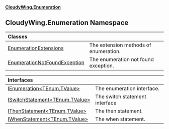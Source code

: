 #### [CloudyWing.Enumeration](index.md 'index')

## CloudyWing.Enumeration Namespace

| Classes | |
| :--- | :--- |
| [EnumerationExtensions](CloudyWing.Enumeration.EnumerationExtensions.md 'CloudyWing.Enumeration.EnumerationExtensions') | The extension methods of enumeration. |
| [EnumerationNotFoundException](CloudyWing.Enumeration.EnumerationNotFoundException.md 'CloudyWing.Enumeration.EnumerationNotFoundException') | The enumeration not found exception. |

| Interfaces | |
| :--- | :--- |
| [IEnumeration&lt;TEnum,TValue&gt;](CloudyWing.Enumeration.IEnumeration_TEnum,TValue_.md 'CloudyWing.Enumeration.IEnumeration<TEnum,TValue>') | The enumeration interface. |
| [ISwitchStatement&lt;TEnum,TValue&gt;](CloudyWing.Enumeration.ISwitchStatement_TEnum,TValue_.md 'CloudyWing.Enumeration.ISwitchStatement<TEnum,TValue>') | The switch statement interface |
| [IThenStatement&lt;TEnum,TValue&gt;](CloudyWing.Enumeration.IThenStatement_TEnum,TValue_.md 'CloudyWing.Enumeration.IThenStatement<TEnum,TValue>') | The then statement. |
| [IWhenStatement&lt;TEnum,TValue&gt;](CloudyWing.Enumeration.IWhenStatement_TEnum,TValue_.md 'CloudyWing.Enumeration.IWhenStatement<TEnum,TValue>') | The when statement. |
